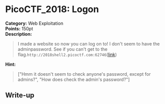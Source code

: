 <!-- This markdown file is writeup template. -->

# PicoCTF_2018:  Logon

**Category:** Web Exploitation  
**Points:** 150pt  
**Description:**

> I made a website so now you can log on to! I don't seem to have the adminpassword. See if you can't get to the flag.`http://2018shell2.picoctf.com:62746`([link](http://2018shell2.picoctf.com:62746))

**Hint:**

> ["Hmm it doesn't seem to check anyone's password, except for admins?", "How does check the admin's password?"]

## Write-up